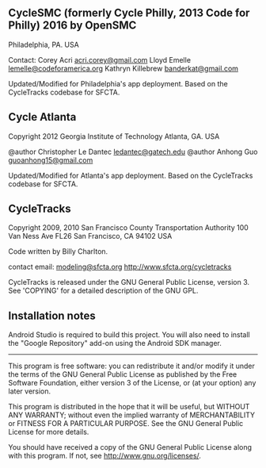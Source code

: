 CycleSMC (formerly Cycle Philly, 2013 Code for Philly)
2016 by OpenSMC
-----------
Philadelphia, PA. USA

 Contact: Corey Acri <acri.corey@gmail.com>
             Lloyd Emelle <lemelle@codeforamerica.org>
             Kathryn Killebrew <banderkat@gmail.com>

Updated/Modified for Philadelphia's app deployment. Based on the
CycleTracks codebase for SFCTA.

Cycle Atlanta
-----------
Copyright 2012 Georgia Institute of Technology
Atlanta, GA. USA

@author Christopher Le Dantec <ledantec@gatech.edu>
@author Anhong Guo <guoanhong15@gmail.com>

Updated/Modified for Atlanta's app deployment. Based on the
CycleTracks codebase for SFCTA.

CycleTracks
-----------
Copyright 2009, 2010 San Francisco County Transportation Authority
100 Van Ness Ave FL26
San Francisco, CA 94102 USA

Code written by Billy Charlton.

contact email: modeling@sfcta.org
http://www.sfcta.org/cycletracks

CycleTracks is released under the GNU General Public License, version 3.
See 'COPYING' for a detailed description of the GNU GPL.

Installation notes
-----------

Android Studio is required to build this project. You will also need to install the "Google Repository" add-on using the Android SDK manager.

-----------

This program is free software: you can redistribute it and/or modify
it under the terms of the GNU General Public License as published by
the Free Software Foundation, either version 3 of the License, or
(at your option) any later version.

This program is distributed in the hope that it will be useful,
but WITHOUT ANY WARRANTY; without even the implied warranty of
MERCHANTABILITY or FITNESS FOR A PARTICULAR PURPOSE.  See the
GNU General Public License for more details.

You should have received a copy of the GNU General Public License
along with this program.  If not, see <http://www.gnu.org/licenses/>.
